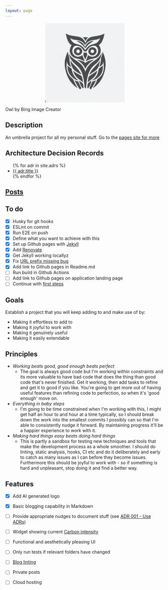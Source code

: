 ```yaml
---
layout: page
---
```


[<img src="static/images/owl.jpg"
     alt="Owl"
     style="margin-bottom:10pt; width:50%; margin-left: auto; margin-right:auto; display: block;" />](https://jhevans.github.io/je-hack-space/)
Owl by Bing Image Creator

## Description

An umbrella project for all my personal stuff. Go to the [pages site for more](https://jhevans.github.io/je-hack-space/)

## Architecture Decision Records
<ul>
  {% for adr in site.adrs %}
    <li>
      <a href="/je-hack-space{{ adr.url }}">{{ adr.title }}</a>
    </li>
  {% endfor %}
</ul>

## [Posts](/je-hack-space/posts)

## To do

- [x] Husky for git hooks
- [x] ESLint on commit
- [x] Run E2E on push
- [x] Define what you want to achieve with this
- [x] Set up Github pages with [Jekyll](https://jekyllrb.com/docs/)
- [x] Add [Renovate](https://www.mend.io/renovate/)
- [x] Get Jekyll working locallyz
- [x] Fix [URL prefix missing bug](https://github.com/jhevans/je-hack-space/issues/1)
- [x] Add link to Github pages in Readme.md
- [ ] Run build in Github Actions
- [ ] Add link to Github pages on application landing page
- [ ] Continue with [first steps](https://docs.nestjs.com/first-steps)

## Goals
Establish a project that you will keep adding to and make use of by:
  - Making it effortless to add to
  - Making it joyful to work with
  - Making it genuinely useful
  - Making it easily extendable

## Principles
- *Working beats good, good enough beats perfect*
  - The goal is always good code but I'm working within constraints and its more valuable to have bad code that does the thing than good code that's never finished. Get it working, then add tasks to refine and get it to good if you like. You're going to get more out of having useful features than refining code to perfection, so when it's 'good enough' move on.
- *Everything in baby steps*
  - I'm going to be time constrained when I'm working with this, I might get half an hour to and hour at a time typically, so I should break down the work into the smallest commits I possibly can so that I'm able to consistently nudge it forward. By maintaining progress it'll be a happier experience to work with it.
- *Making hard things easy beats doing hard things*
  - This is partly a sandbox for testing new techniques and tools that make the development process as a whole smoother. I should do linting, static analysis, hooks, CI etc and do it deliberately and early to catch as many issues as I can before they become issues. Furthermore this should be joyful to work with - so if something is hard and unpleasant, stop doing it and find a better way. 

## Features
- [x] Add AI generated logo
- [x] Basic blogging capability in Markdown
- [ ] Provide appropriate nudges to document stuff (see [ADR 001 - Use ADRs](./docs/adr/001%20-%20Use%20ADRs))
- [ ] Widget showing current [Carbon intensity](https://carbon-intensity.github.io/api-definitions/#carbon-intensity-api-v2-0-0)
- [ ] Functional and aesthetically pleasing UI
- [ ] Only run tests if relevant folders have changed
- [ ] [Blog linting](https://www.ayyjohn.com/posts/linting-a-jekyll-blog-with-mega-linter)
- [ ] Private posts
- [ ] Cloud hosting

